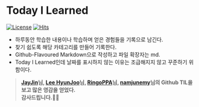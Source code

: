 # Today I Learned

[![License](https://img.shields.io/github/license/mashape/apistatus.svg)](./LICENSE) [![Hits](https://hits.seeyoufarm.com/api/count/incr/badge.svg?url=https%3A%2F%2Fgithub.com%2FMinchae128%2FTIL&count_bg=%2379C83D&title_bg=%23555555&icon=&icon_color=%23E7E7E7&title=hits&edge_flat=false)](https://hits.seeyoufarm.com)

* 하루동안 학습한 내용이나 학습하며 얻은 경험들을 기록으로 남긴다.
* 찾기 쉽도록 해당 카테고리를 만들어 기록한다.
* Github-Flavoured Markdown으로 작성하고 파일 확장자는 md.
* Today I Learned인데 날짜를 표시하지 않는 이유는 조급해지지 않고 꾸준하기 위함이다.

>**[JayJin](https://github.com/milooy)님, [Lee HyunJoo](https://wayhome25.github.io/)님, [RingoPPA](https://github.com/ksu3101)님, [namjunemy](https://github.com/namjunemy)님의 Github TIL을 보고 많은 영감을 얻었다.**<br>
**감사드립니다.🙇‍♀**
